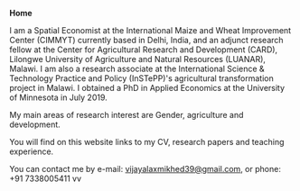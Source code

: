 **Home**

I am a Spatial Economist at the International Maize and Wheat Improvement Center (CIMMYT) currently based in Delhi, India, and an adjunct research fellow at the Center for Agricultural Research and Development (CARD), Lilongwe University of Agriculture and Natural Resources (LUANAR), Malawi. I am also a research associate at the International Science & Technology Practice and Policy (InSTePP)'s agricultural transformation project in Malawi. I obtained a PhD in Applied Economics at the University of Minnesota in July 2019.

My main areas of research interest are Gender, agriculture and development.

You will find on this website links to my CV, research papers and teaching experience.

You can contact me by e-mail: vijayalaxmikhed39@gmail.com, or phone: +91 7338005411 vv
